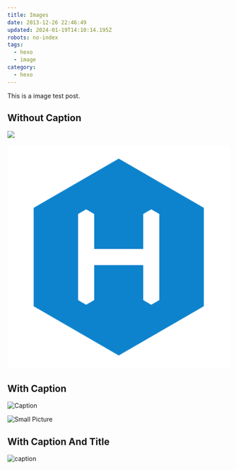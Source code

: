 ```yaml
---
title: Images
date: 2013-12-26 22:46:49
updated: 2024-01-19T14:10:14.195Z
robots: no-index
tags:
  - hexo
  - image
category:
  - hexo
---
```


This is a image test post.

## Without Caption

![](https://blog.getform.io/content/images/2019/10/hexo-cover-01-800x450.png)

![](https://raw.githubusercontent.com/hexojs/logo/master/hexo-logo-avatar.png)

## With Caption

![Caption](/assets/wallpaper-2311325.jpg)

![Small Picture](https://via.placeholder.com/350x150?text=Images)

## With Caption And Title

![caption](https://uynguyen.github.io/Post-Resources/Hexo/Cover.png "title")
